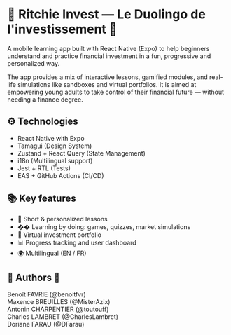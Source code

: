 # 💸 Ritchie Invest — Le Duolingo de l'investissement 💸

A mobile learning app built with React Native (Expo) to help beginners understand and practice financial investment in a fun, progressive and personalized way.

The app provides a mix of interactive lessons, gamified modules, and real-life simulations like sandboxes and virtual portfolios. It is aimed at empowering young adults to take control of their financial future — without needing a finance degree.

## ⚙️ Technologies
- React Native with Expo
- Tamagui (Design System)
- Zustand + React Query (State Management)
- i18n (Multilingual support)
- Jest + RTL (Tests)
- EAS + GitHub Actions (CI/CD)

## 📚 Key features
- 📖 Short & personalized lessons
- �� Learning by doing: games, quizzes, market simulations
- 🏦 Virtual investment portfolio
- 📊 Progress tracking and user dashboard
- 🌍 Multilingual (EN / FR)

## 👤️ Authors 👤
Benoît FAVRIE (@benoitfvr)  
Maxence BREUILLES (@MisterAzix)  
Antonin CHARPENTIER (@toutouff)  
Charles LAMBRET (@CharlesLambret)  
Doriane FARAU (@DFarau)
